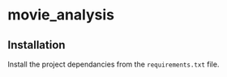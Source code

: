 # movie_analysis


## Installation
Install the project dependancies from the `requirements.txt` file.